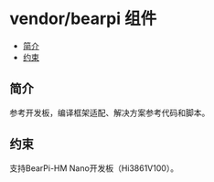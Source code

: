 # vendor/bearpi 组件<a name="ZH-CN_TOPIC_0000001130275863"></a>

-   [简介](#section469617221261)
-   [约束](#section12212842173518)

## 简介<a name="section469617221261"></a>

参考开发板，编译框架适配、解决方案参考代码和脚本。

## 约束<a name="section12212842173518"></a>

支持BearPi-HM Nano开发板（Hi3861V100）。

